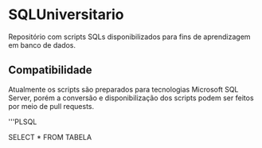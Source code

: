 # SQLUniversitario

Repositório com scripts SQLs disponibilizados para fins de aprendizagem em banco de dados.

## Compatibilidade

Atualmente os scripts são preparados para tecnologias Microsoft SQL Server, porém a conversão e disponibilização dos scripts podem ser feitos por meio de pull requests. 

'''PLSQL

SELECT * FROM TABELA